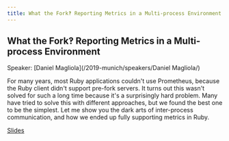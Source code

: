 ```yaml
---
title: What the Fork‽ Reporting Metrics in a Multi-process Environment
---
```


## What the Fork‽ Reporting Metrics in a Multi-process Environment

Speaker: [Daniel Magliola](/2019-munich/speakers/Daniel Magliola/)


For many years, most Ruby applications couldn't use Prometheus, because the Ruby client didn't support pre-fork servers. It turns out this wasn't solved for such a long time because it's a surprisingly hard problem. Many have tried to solve this with different approaches, but we found the best one to be the simplest. Let me show you the dark arts of inter-process communication, and how we ended up fully supporting metrics in Ruby.

[Slides](/2019-munich/slides/what-the-fork-reporting-metrics-in-a-multi-process-environment.pdf)
